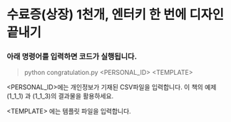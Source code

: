 # 수료증(상장) 1천개, 엔터키 한 번에 디자인 끝내기
### 아래 명령어를 입력하면 코드가 실행됩니다.

> python congratulation.py <PERSONAL_ID\> <TEMPLATE\>

<PERSONAL_ID\>에는 개인정보가 기재된 CSV파일을 입력합니다. 
이 책의 예제 (1_1_1) 과 (1_1_3)의 결과물을 활용하세요.

<TEMPLATE\> 에는 템플릿 파일을 입력합니다.